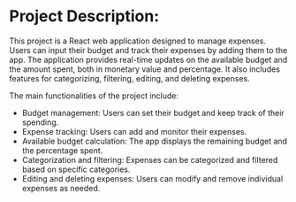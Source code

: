 # Project Description:

This project is a React web application designed to manage expenses. Users can input their budget and track their expenses by adding them to the app. The application provides real-time updates on the available budget and the amount spent, both in monetary value and percentage. It also includes features for categorizing, filtering, editing, and deleting expenses. 

The main functionalities of the project include:
- Budget management: Users can set their budget and keep track of their spending.
- Expense tracking: Users can add and monitor their expenses.
- Available budget calculation: The app displays the remaining budget and the percentage spent.
- Categorization and filtering: Expenses can be categorized and filtered based on specific categories.
- Editing and deleting expenses: Users can modify and remove individual expenses as needed.

